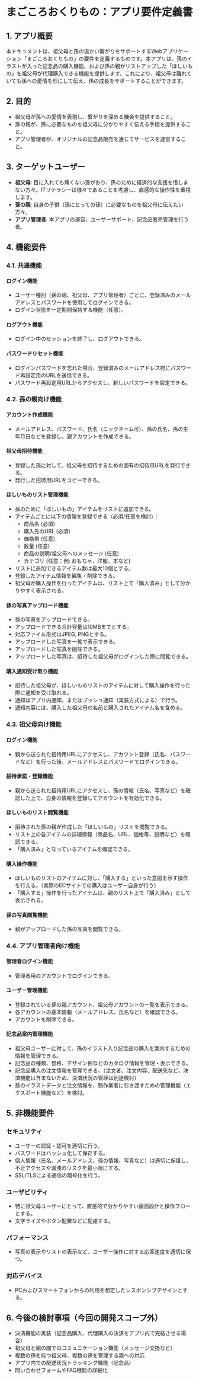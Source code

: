 # まごころおくりもの：アプリ要件定義書

## 1. アプリ概要

本ドキュメントは、祖父母と孫の温かい繋がりをサポートするWebアプリケーション「まごころおくりもの」の要件を定義するものです。本アプリは、孫のイラストが入った記念品の購入機能、および孫の親がリストアップした「ほしいもの」を祖父母が代理購入できる機能を提供します。これにより、祖父母は離れていても孫への愛情を形にして伝え、孫の成長をサポートすることができます。

## 2. 目的

- 祖父母が孫への愛情を表現し、繋がりを深める機会を提供すること。
- 孫の親が、孫に必要なものを祖父母に分かりやすく伝える手段を提供すること。
- アプリ管理者が、オリジナルの記念品販売を通じてサービスを運営すること。

## 3. ターゲットユーザー

- **祖父母**: 目に入れても痛くない孫がおり、孫のために経済的な支援を惜しまない方々。ITリテラシーは様々であることを考慮し、直感的な操作性を重視します。
- **孫の親**: 自身の子供（孫にとっての孫）に必要なものを祖父母に伝えたい方々。
- **アプリ管理者**: 本アプリの運営、ユーザーサポート、記念品販売管理を行う者。

## 4. 機能要件

### 4.1. 共通機能
#### ログイン機能

- ユーザー種別（孫の親、祖父母、アプリ管理者）ごとに、登録済みのメールアドレスとパスワードを使用してログインできる。
- ログイン状態を一定期間保持する機能（任意）。

#### ログアウト機能

- ログイン中のセッションを終了し、ログアウトできる。

#### パスワードリセット機能

- ログインパスワードを忘れた場合、登録済みのメールアドレス宛にパスワード再設定用のURLを送信できる。
- パスワード再設定用URLからアクセスし、新しいパスワードを設定できる。

### 4.2. 孫の親向け機能
#### アカウント作成機能

- メールアドレス、パスワード、氏名（ニックネーム可）、孫の氏名、孫の生年月日などを登録し、親アカウントを作成できる。

#### 祖父母招待機能

- 登録した孫に対して、祖父母を招待するための固有の招待用URLを発行できる。
- 発行した招待用URLをコピーできる。

#### ほしいものリスト管理機能

- 孫のために「ほしいもの」アイテムをリストに追加できる。
- アイテムごとに以下の情報を登録できる（必須/任意を検討）：
  - 商品名 (必須)
  - 購入先のURL (必須)
  - 価格帯 (任意)
  - 数量 (任意)
  - 商品の説明/祖父母へのメッセージ (任意)
  - カテゴリ (任意：例: おもちゃ、洋服、本など)
- リストに追加できるアイテム数は最大10個とする。
- 登録したアイテム情報を編集・削除できる。
- 祖父母が購入操作を行ったアイテムは、リスト上で「購入済み」として分かりやすく表示される。

#### 孫の写真アップロード機能

- 孫の写真をアップロードできる。
- アップロードできる合計容量は10MBまでとする。
- 対応ファイル形式はJPEG, PNGとする。
- アップロードした写真を一覧で表示できる。
- アップロードした写真を削除できる。
- アップロードした写真は、招待した祖父母がログインした際に閲覧できる。

#### 購入通知受け取り機能

- 招待した祖父母が、ほしいものリストのアイテムに対して購入操作を行った際に通知を受け取れる。
- 通知はアプリ内通知、またはプッシュ通知（実装方式による）で行う。
- 通知内容には、購入した祖父母の名前と購入されたアイテム名を含める。

### 4.3. 祖父母向け機能
#### ログイン機能

- 親から送られた招待用URLにアクセスし、アカウント登録（氏名、パスワードなど）を行った後、メールアドレスとパスワードでログインできる。

#### 招待承諾・登録機能

- 親から送られた招待用URLにアクセスし、孫の情報（氏名、写真など）を確認した上で、自身の情報を登録してアカウントを有効化できる。

#### ほしいものリスト閲覧機能

- 招待された孫の親が作成した「ほしいもの」リストを閲覧できる。
- リスト上の各アイテムの詳細情報（商品名、URL、価格帯、説明など）を確認できる。
- 「購入済み」となっているアイテムを確認できる。

#### 購入操作機能

- ほしいものリストのアイテムに対し、「購入する」といった意図を示す操作を行える。（実際のECサイトでの購入はユーザー自身が行う）
- 「購入する」操作を行ったアイテムは、親のリスト上で「購入済み」として表示される。

#### 孫の写真閲覧機能

- 親がアップロードした孫の写真を閲覧できる。

### 4.4. アプリ管理者向け機能
#### 管理者ログイン機能

- 管理者用のアカウントでログインできる。

#### ユーザー管理機能

- 登録されている孫の親アカウント、祖父母アカウントの一覧を表示できる。
- 各アカウントの基本情報（メールアドレス、氏名など）を確認できる。
- アカウントを削除できる。

#### 記念品案内管理機能

- 祖父母ユーザーに対して、孫のイラスト入り記念品の購入を案内するための情報を管理できる。
- 記念品の種類、価格、デザイン例などのカタログ情報を管理・表示できる。
- 記念品購入の注文情報を管理できる。（注文者、注文内容、配送先など。決済機能は含まないため、決済状況の管理は別途検討）
- 孫のイラストデータと注文情報を、制作業者に引き渡すための管理機能（エクスポート機能など）を検討。

## 5. 非機能要件
### セキュリティ

- ユーザーの認証・認可を適切に行う。
- パスワードはハッシュ化して保存する。
- 個人情報（氏名、メールアドレス、孫の情報、写真など）は適切に保護し、不正アクセスや漏洩のリスクを最小限にする。
- SSL/TLSによる通信の暗号化を行う。

### ユーザビリティ

- 特に祖父母ユーザーにとって、直感的で分かりやすい画面設計と操作フローとする。
- 文字サイズやボタン配置などに配慮する。

### パフォーマンス

- 写真の表示やリストの表示など、ユーザー操作に対する応答速度を適切に保つ。

### 対応デバイス

- PCおよびスマートフォンからの利用を想定したレスポンシブデザインとする。

## 6. 今後の検討事項（今回の開発スコープ外）

- 決済機能の実装（記念品購入、代理購入の決済をアプリ内で完結させる場合）
- 祖父母と親の間でのコミュニケーション機能（メッセージ交換など）
- 複数の孫を持つ祖父母、複数の孫を管理する親への対応
- アプリ内での配送状況トラッキング機能（記念品）
- 問い合わせフォームやFAQ機能の詳細化